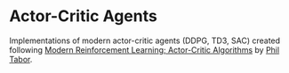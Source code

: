 # Actor-Critic Agents

Implementations of modern actor-critic agents (DDPG, TD3, SAC) created following <a href=https://www.udemy.com/course/actor-critic-methods-from-paper-to-code-with-pytorch/>Modern Reinforcement Learning; Actor-Critic Algorithms</a> by <a href=https://github.com/philtabor/>Phil Tabor</a>.
